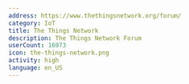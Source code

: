 ```yaml
---
address: https://www.thethingsnetwork.org/forum/
category: IoT
title: The Things Network
description: The Things Network Forum
userCount: 16973
icon: the-things-network.png
activity: high
language: en_US
---
```

